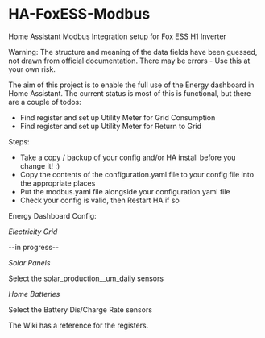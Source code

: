 # HA-FoxESS-Modbus
Home Assistant Modbus Integration setup for Fox ESS H1 Inverter

Warning: The structure and meaning of the data fields have been guessed, not drawn from official documentation. There may be errors - Use this at your own risk.

The aim of this project is to enable the full use of the Energy dashboard in Home Assistant. The current status is most of this is functional, but there are a couple of todos:
* Find register and set up Utility Meter for Grid Consumption
* Find register and set up Utility Meter for Return to Grid

Steps:
* Take a copy / backup of your config and/or HA install before you change it! :)
* Copy the contents of the configuration.yaml file to your config file into the appropriate places
* Put the modbus.yaml file alongside your configuration.yaml file
* Check your config is valid, then Restart HA if so

Energy Dashboard Config:

*Electricity Grid*

--in progress--

*Solar Panels*

Select the solar_production__um_daily sensors

*Home Batteries*

Select the Battery Dis/Charge Rate sensors





The Wiki has a reference for the registers.


